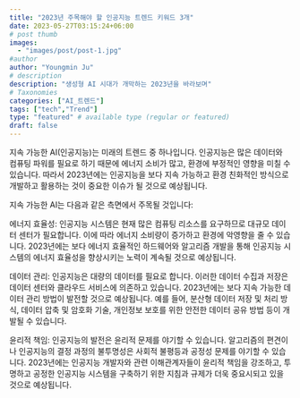 ```yaml
---
title: "2023년 주목해야 할 인공지능 트렌드 키워드 3개"
date: 2023-05-27T03:15:24+06:00
# post thumb
images:
  - "images/post/post-1.jpg"
#author
author: "Youngmin Ju"
# description
description: "생성형 AI 시대가 개막하는 2023년을 바라보며"
# Taxonomies
categories: ["AI_트렌드"]
tags: ["tech","Trend"]
type: "featured" # available type (regular or featured)
draft: false
---
```


지속 가능한 AI(인공지능)는 미래의 트렌드 중 하나입니다. 인공지능은 많은 데이터와 컴퓨팅 파워를 필요로 하기 때문에 에너지 소비가 많고, 환경에 부정적인 영향을 미칠 수 있습니다. 따라서 2023년에는 인공지능을 보다 지속 가능하고 환경 친화적인 방식으로 개발하고 활용하는 것이 중요한 이슈가 될 것으로 예상됩니다.

지속 가능한 AI는 다음과 같은 측면에서 주목될 것입니다:

에너지 효율성: 인공지능 시스템은 현재 많은 컴퓨팅 리소스를 요구하므로 대규모 데이터 센터가 필요합니다. 이에 따라 에너지 소비량이 증가하고 환경에 악영향을 줄 수 있습니다. 2023년에는 보다 에너지 효율적인 하드웨어와 알고리즘 개발을 통해 인공지능 시스템의 에너지 효율성을 향상시키는 노력이 계속될 것으로 예상됩니다.

데이터 관리: 인공지능은 대량의 데이터를 필요로 합니다. 이러한 데이터 수집과 저장은 데이터 센터와 클라우드 서비스에 의존하고 있습니다. 2023년에는 보다 지속 가능한 데이터 관리 방법이 발전할 것으로 예상됩니다. 예를 들어, 분산형 데이터 저장 및 처리 방식, 데이터 압축 및 암호화 기술, 개인정보 보호를 위한 안전한 데이터 공유 방법 등이 개발될 수 있습니다.

윤리적 책임: 인공지능의 발전은 윤리적 문제를 야기할 수 있습니다. 알고리즘의 편견이나 인공지능의 결정 과정의 불투명성은 사회적 불평등과 공정성 문제를 야기할 수 있습니다. 2023년에는 인공지능 개발자와 관련 이해관계자들이 윤리적 책임을 강조하고, 투명하고 공정한 인공지능 시스템을 구축하기 위한 지침과 규제가 더욱 중요시되고 있을 것으로 예상됩니다.

‍